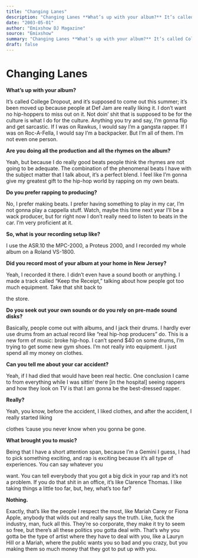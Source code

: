 ```yaml
---
title: "Changing Lanes"
description: "Changing Lanes **What’s up with your album?** It’s called College Dropout, and it’s been moved up because people at Def Jam are really liking it. Nothing you try and say, I’m gonna flip and get sarcas..."
date: "2003-05-01"
author: "Emixshow DJ Magazine"
source: "Emixshow"
summary: "Changing Lanes **What’s up with your album?** It’s called College Dropout, and it’s been moved up because people at Def Jam are really liking it. Nothing you try and say, I’m gonna flip and get sarcastic. If I was on Rawkus, I would say I'm a gangsta rapper."
draft: false
---
```


# Changing Lanes

**What’s up with your album?**

It’s called College Dropout, and it’s supposed to come out this summer; it’s been moved up because people at Def Jam are really liking it. I don’t want no hip-hoppers to miss out on it. Not doin’ shit that is supposed to be for the culture is what I do for the culture. Anything you try and say, I’m gonna flip and get sarcastic. If I was on Rawkus, I would say I’m a gangsta rapper. If I was on Roc-A-Fella, I would say I’m a backpacker. But I’m all of them. I’m not even one person.

**Are you doing all the production and all the rhymes on the album?**

Yeah, but because I do really good beats people think the rhymes are not going to be adequate. The combination of the phenomenal beats I have with the subject matter that I talk about, it’s a perfect blend. I feel like I’m gonna give my greatest gift to the hip-hop world by rapping on my own beats.

**Do you prefer rapping to producing?**

No, I prefer making beats. I prefer having something to play in my car, I’m not gonna play a cappella stuff. Watch, maybe this time next year I’ll be a wack producer, but for right now I don’t really need to listen to beats in the car. I’m very proficient at it.

**So, what is your recording setup like?**

I use the ASR.10 the MPC-2000, a Proteus 2000, and I recorded my whole album on a Roland VS-1800.

**Did you record most of your album at your home in New Jersey?**

Yeah, I recorded it there. I didn’t even have a sound booth or anything. I made a track called “Keep the Receipt,” talking about how people got too much equipment. Take that shit back to

the store.

**Do you seek out your own sounds or do you rely on pre-made sound disks?**

Basically, people come out with albums, and I jack their drums. I hardly ever use drums from an actual record like “real hip-hop producers” do. This is a new form of music: broke hip-hop. I can’t spend $40 on some drums, I’m trying to get some new gym shoes. I’m not really into equipment. I just spend all my money on clothes.

**Can you tell me about your car accident?**

Yeah, if I had died that would have been real hectic. One conclusion I came to from everything while I was sittin’ there [in the hospital] seeing rappers and how they look on TV is that I am gonna be the best-dressed rapper.

**Really?**

Yeah, you know, before the accident, I liked clothes, and after the accident, I really started liking

clothes ’cause you never know when you gonna be gone.

**What brought you to music?**

Being that I have a short attention span, because I’m a Gemini I guess, I had to pick something exciting, and rap is exciting because it’s all type of experiences. You can say whatever you

want. You can tell everybody that you got a big dick in your rap and it’s not a problem. If you do that shit in an office, it’s like Clarence Thomas. I like taking things a little too far, but, hey, what’s too far?

**Nothing.**

Exactly, that’s like the people I respect the most, like Mariah Carey or Fiona Apple, anybody that wilds out and really says the truth. Like, fuck the industry, man, fuck all this. They’re so corporate, they make it try to seem so free, but there’s all these politics you gotta deal with. That’s why you gotta be the type of artist where they have to deal with you, like a Lauryn Hill or a Mariah, where the public wants you so bad and you crazy, but you making them so much money that they got to put up with you.
